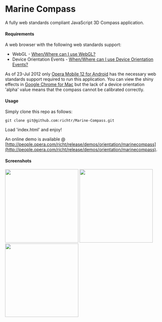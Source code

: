 Marine Compass
====================

A fully web standards compliant JavaScript 3D Compass application.

#### Requirements ####

A web browser with the following web standards support:

* WebGL - [When/Where can I use WebGL?](http://caniuse.com/#feat=webgl)
* Device Orientation Events - [When/Where can I use Device Orientation Events?](http://caniuse.com/#feat=deviceorientation)

As of 23-Jul 2012 only [Opera Mobile 12 for Android](https://play.google.com/store/apps/details?id=com.opera.browser&hl=en) has the necessary web standards support required to run this application. You can view the shiny effects in [Google Chrome for Mac](http://www.google.com/mac/) but the lack of a device orientation 'alpha' value means that the compass cannot be calibrated correctly.

#### Usage ####

Simply clone this repo as follows:

    git clone git@github.com:richtr/Marine-Compass.git

Load 'index.html' and enjoy!

An online demo is available @ [http://people.opera.com/richt/release/demos/orientation/marinecompass](http://people.opera.com/richt/release/demos/orientation/marinecompass).

#### Screenshots ####

<img src="https://github.com/richtr/Marine-Compass/raw/master/screenshots/marinecompass1.png" width="240"/>

<img src="https://github.com/richtr/Marine-Compass/raw/master/screenshots/marinecompass2.png" width="240"/>

<img src="https://github.com/richtr/Marine-Compass/raw/master/screenshots/marinecompass3.png" width="240"/>
